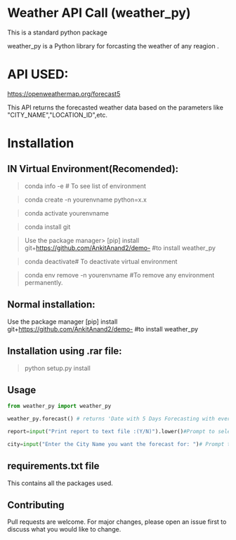# Weather API Call (weather_py)

This is a standard python package 

weather_py is a Python library for forcasting the weather of any reagion .

# API USED:
https://openweathermap.org/forecast5

This API returns the forecasted weather data based on the parameters like "CITY_NAME","LOCATION_ID",etc.

# Installation
## IN Virtual Environment(Recomended):
>conda info -e # To see list of environment

>conda create -n yourenvname python=x.x 

>conda activate yourenvname

>conda install git

>Use the package manager> [pip] install git+https://github.com/AnkitAnand2/demo- #to install weather_py

>conda deactivate# To deactivate virtual environment

>conda env remove -n yourenvname #To remove any environment permanently.


## Normal installation:

Use the package manager [pip] install git+https://github.com/AnkitAnand2/demo-      #to install weather_py

## Installation using .rar file:

>python setup.py install



## Usage

```python
from weather_py import weather_py

weather_py.forecast() # returns 'Date with 5 Days Forecasting with every 3 hour interval'

report=input("Print report to text file :(Y/N)").lower()#Prompt to select whether to print the weather report in xlsx file or not 

city=input("Enter the City Name you want the forecast for: ")# Prompt to input city weather to forecast.

```

## requirements.txt file

This contains all the packages used.


## Contributing
Pull requests are welcome. For major changes, please open an issue first to discuss what you would like to change.


